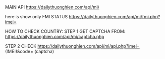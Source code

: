 MAIN API
https://dailythuonghien.com/api/mi/

here is show only FMI STATUS https://dailythuonghien.com/api/mi/fmi.php?imei=

HOW TO CHECK COUNTRY:
STEP 1 GET CAPTCHA FROM:
https://dailythuonghien.com/api/mi/captcha.php

STEP 2 CHECK
https://dailythuonghien.com/api/mi/api.php?imei= (IMEI)&code= (captcha)
